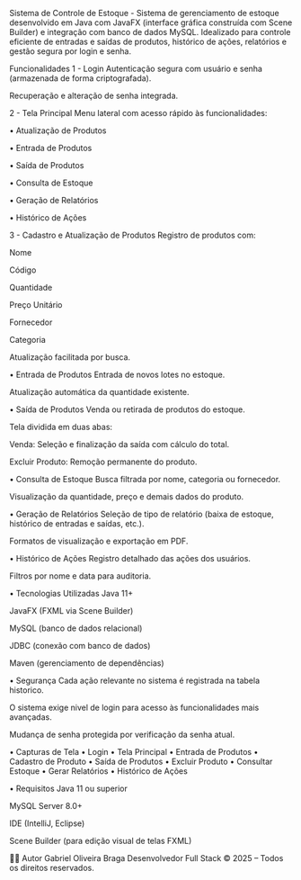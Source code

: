 Sistema de Controle de Estoque -
Sistema de gerenciamento de estoque desenvolvido em Java com JavaFX (interface gráfica construída com Scene Builder) e integração com banco de dados MySQL. Idealizado para controle eficiente de entradas e saídas de produtos, histórico de ações, relatórios e gestão segura por login e senha.

Funcionalidades
1 - Login
Autenticação segura com usuário e senha (armazenada de forma criptografada).

Recuperação e alteração de senha integrada.

2 - Tela Principal
Menu lateral com acesso rápido às funcionalidades:

• Atualização de Produtos

• Entrada de Produtos

• Saída de Produtos

• Consulta de Estoque

• Geração de Relatórios

• Histórico de Ações

3 - Cadastro e Atualização de Produtos
Registro de produtos com:

Nome

Código

Quantidade

Preço Unitário

Fornecedor

Categoria

Atualização facilitada por busca.

• Entrada de Produtos
Entrada de novos lotes no estoque.

Atualização automática da quantidade existente.

• Saída de Produtos
Venda ou retirada de produtos do estoque.

Tela dividida em duas abas:

Venda: Seleção e finalização da saída com cálculo do total.

Excluir Produto: Remoção permanente do produto.

• Consulta de Estoque
Busca filtrada por nome, categoria ou fornecedor.

Visualização da quantidade, preço e demais dados do produto.

• Geração de Relatórios
Seleção de tipo de relatório (baixa de estoque, histórico de entradas e saídas, etc.).

Formatos de visualização e exportação em PDF.

• Histórico de Ações
Registro detalhado das ações dos usuários.

Filtros por nome e data para auditoria.

• Tecnologias Utilizadas
Java 11+

JavaFX (FXML via Scene Builder)

MySQL (banco de dados relacional)

JDBC (conexão com banco de dados)

Maven (gerenciamento de dependências)

• Segurança
Cada ação relevante no sistema é registrada na tabela historico.

O sistema exige nivel de login para acesso às funcionalidades mais avançadas.

Mudança de senha protegida por verificação da senha atual.

• Capturas de Tela
• Login
• Tela Principal
• Entrada de Produtos
• Cadastro de Produto
• Saída de Produtos
• Excluir Produto
• Consultar Estoque
• Gerar Relatórios
• Histórico de Ações


• Requisitos
Java 11 ou superior

MySQL Server 8.0+

IDE (IntelliJ, Eclipse)

Scene Builder (para edição visual de telas FXML)

👨‍💻 Autor
Gabriel Oliveira Braga
Desenvolvedor Full Stack
© 2025 – Todos os direitos reservados.
